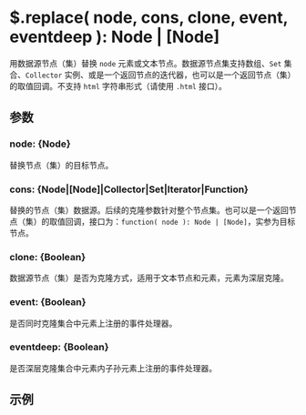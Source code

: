 # $.replace( node, cons, clone, event, eventdeep ): Node | [Node]

用数据源节点（集）替换 `node` 元素或文本节点。数据源节点集支持数组、`Set` 集合、`Collector` 实例、或是一个返回节点的迭代器，也可以是一个返回节点（集）的取值回调。不支持 `html` 字符串形式（请使用 `.html` 接口）。


## 参数

### node: {Node}

替换节点（集）的目标节点。


### cons: {Node|[Node]|Collector|Set|Iterator|Function}

替换的节点（集）数据源。后续的克隆参数针对整个节点集。也可以是一个返回节点（集）的取值回调，接口为：`function( node ): Node | [Node]`，实参为目标节点。


### clone: {Boolean}

数据源节点（集）是否为克隆方式，适用于文本节点和元素，元素为深层克隆。


### event: {Boolean}

是否同时克隆集合中元素上注册的事件处理器。


### eventdeep: {Boolean}

是否深层克隆集合中元素内子孙元素上注册的事件处理器。


## 示例


